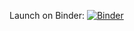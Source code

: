 Launch on Binder: [![Binder](https://mybinder.org/badge.svg)](https://mybinder.org/v2/gh/lucbouchard1/coin_problem/master)
